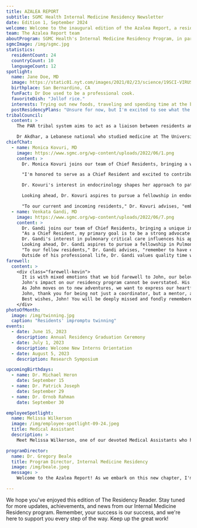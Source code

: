 ```yaml
---
title: AZALEA REPORT
subtitle: SGMC Health Internal Medicine Residency Newsletter
date: Edition 1, September 2024
welcome: Welcome to the inaugural edition of the Azalea Report, a resident-led e-newsletter for our Internal Medicine Residency program at South Georgia Medical Center in Valdosta, Georgia. We chose the name "Azalea Report" to honor Valdosta's nickname as the "Azalea City," reflecting our aim to flourish and showcase the best of our program, much like the vibrant azaleas that bloom across our city each spring. In this first edition, we're excited to introduce our editorial team, spotlight outstanding residents, share program achievements, and hear from our newly appointed Chief Residents about their plans for the coming year. We'll also feature a section on community engagement, highlighting how our residents contribute to Valdosta and surrounding areas. Whether you're a current resident, faculty member, prospective applicant, or simply interested in our program, we invite you to explore the Azalea Report and join us on this exciting journey of growth and excellence in medical education.
team: The Azalea Report team
aboutProgram: SGMC Health's Internal Medicine Residency Program, in partnership with Mercer University School of Medicine, aims to create a broader pipeline of doctors in Georgia, especially in rural communities. Our program combines academic excellence with hands-on experience, leveraging SGMC Health's highly capable health delivery system. Under the leadership of Dr. Gregory Beale, Program Director, and Dr. Leslie Lamptey, Associate Program Director, we are committed to educating physicians to meet the primary care and healthcare needs of rural and medically underserved areas of Georgia.
sgmcImage: /img/sgmc.jpg
statistics:
  residentCount: 24
  countryCount: 10
  languageCount: 12
spotlight:
  name: Jane Doe, MD
  image: https://static01.nyt.com/images/2021/02/23/science/19SCI-VIRUS-UNMATCHED1/merlin_183762117_379fef2b-2fb8-4ce0-91d0-a7eb6cc3a5e4-articleLarge.jpg?quality=75&auto=webp&disable=upscale
  birthplace: San Bernardino, CA
  funFact: Dr Doe used to be a professional cook.
  favoriteDish: "Jollof rice."
  interests: Trying out new foods, traveling and spending time at the beach.
  postResidencyPlans: "Unsure for now, but I'm excited to see what the future holds!"
tribalCouncil:
  content: >
    The PAR tribal system aims to act as a liaison between residents and GME focusing on resident wellness, building camaraderie and improving the resident experience. The PAR resident body recently voted for Dr Ghida Akdhar as the new Vice President, with Dr Danhely Cruz continuing on as our president. We thank Dr Sheri Walls for all her hardwork and dedication in advocating for the resident body and improving the resident experience. 

    Dr Akdhar, a Lebanese national who studied medicine at The Universite Saint Joseph in Lebanon, is excited for her new role and is committed to the continued improvement of resident well-being. "I was always drawn to extracurricular activities where I can voice my opinion, advocate for change and develop my leadership skills. I don't believe that we have to be in any titled position to have a leading role in change, but I did want to be held accountable for my work, and that's why I decided to run for a leadership position in the Tribal Council. I really believe we can shape residency into what it's supposed to be, an enjoyable training experience that does not come at the cost of our well-being."
chiefChat:
  - name: Monica Kovuri, MD
    image: https://www.sgmc.org/wp-content/uploads/2022/06/1.png
    content: >
      Dr. Monica Kovuri joins our team of Chief Residents, bringing a wealth of diverse experience and a passion for endocrinology. A graduate of Sri Devaraj Urs Medical College, Dr. Kovuri has demonstrated exceptional clinical skills and leadership throughout her residency.

      "I'm honored to serve as a Chief Resident and excited to contribute to our program's growth," says Dr. Kovuri. "My goal is to foster an environment of continuous learning and support for our residents, particularly in research and specialized areas like endocrinology."

      Dr. Kovuri's interest in endocrinology shapes her approach to patient care and resident education. She plans to organize focused workshops and case discussions in this field, benefiting residents interested in metabolic disorders and hormone-related conditions.

      Looking ahead, Dr. Kovuri aspires to pursue a fellowship in endocrinology, where she hopes to further specialize and contribute to advancements in the field. Her dedication to this subspecialty will undoubtedly enrich our program's curriculum and inspire residents with similar interests.

      "To our current and incoming residents," Dr. Kovuri advises, "embrace every learning opportunity, stay curious, and don't hesitate to explore your specific areas of interest within internal medicine. The depth and breadth of our field offer endless possibilities for growth and specialization."
  - name: Venkata Gandi, MD
    image: https://www.sgmc.org/wp-content/uploads/2022/06/7.png
    content: >
      Dr. Gandi joins our team of Chief Residents, bringing a unique international perspective and a keen interest in pulmonary critical care. A graduate of St. Matthew's University School of Medicine in Grand Cayman, Dr. Gandi has consistently demonstrated exceptional clinical acumen and leadership throughout his residency.
      "As a Chief Resident, my primary goal is to be a strong advocate for our residents at both the GME and attending physician levels," says Dr. Gandi. "I understand the challenges of residency and believe that robust support from leadership can significantly enhance the learning experience."
      Dr. Gandi's interest in pulmonary critical care influences his approach to patient management and resident education. He plans to organize specialized workshops and case discussions in this field, benefiting residents interested in pulmonary disorders and critical care medicine.
      Looking ahead, Dr. Gandi aspires to pursue a fellowship in Pulmonary Critical Care, where he hopes to further specialize and contribute to advancements in the field. His dedication to this subspecialty will undoubtedly enrich our program's curriculum and inspire residents with similar interests.
      "To our fellow residents," Dr. Gandi advises, "remember to have each other's backs. Our diverse backgrounds are our strength – let's learn from one another and grow together. When things get challenging, there's nothing more valuable than the support of your colleagues."
      Outside of his professional life, Dr. Gandi values quality time with his wife and enjoys traveling, maintaining a balance that enhances both his personal growth and medical career.
farewell:
  content: >
    <div class="farewell-kevin">
      It is with mixed emotions that we bid farewell to John, our beloved residency coordinator. For years, John has been the heart and soul of our program, guiding residents through the complexities of their medical journey with unwavering dedication and a warm smile.
      John's impact on our residency program cannot be overstated. His organizational skills kept our program running smoothly, while his compassionate nature provided comfort and support during challenging times. From managing rotations to organizing social events, John's attention to detail and genuine care for each resident's well-being have been instrumental in creating a positive and nurturing learning environment.
      As John moves on to new adventures, we want to express our heartfelt gratitude for his years of service. His legacy of kindness, efficiency, and commitment will continue to inspire us. While we will miss his daily presence, the lessons he taught us about professionalism, empathy, and the importance of community in medical education will remain with us throughout our careers.
      John, thank you for being not just a coordinator, but a mentor, a friend, and a pillar of support. Your impact on our lives and careers is immeasurable. We wish you the very best in your future endeavors and hope you'll always remember the positive influence you've had on countless residents at SGMC.
      Best wishes, John! You will be deeply missed and fondly remembered.
    </div>
photoOfMonth:
  image: /img/twinning.jpg
  caption: "Residents' impromptu twinning"
events:
  - date: June 15, 2023
    description: Annual Residency Graduation Ceremony
  - date: July 1, 2023
    description: Welcome New Interns Orientation
  - date: August 5, 2023
    description: Research Symposium

upcomingBirthdays:
  - name: Dr. Michael Heron
    date: September 15
  - name: Dr. Patrick Joseph
    date: September 29
  - name: Dr. Ornob Rahman
    date: September 30

employeeSpotlight:
  name: Melissa Wilkerson
  image: /img/employee-spotlight-09-24.jpeg
  title: Medical Assistant
  description: >
    Meet Melissa Wilkerson, one of our devoted Medical Assistants who has been with our clinic since its opening in August 2022. Melissa is passionate about her work and equally dedicated to her family life. When not providing excellent care to our patients, she can often be found cheering on her daughter at softball games. Melissa also enjoys quality time with family and friends. Her long-standing commitment and experience make her an invaluable member of our team.

programDirector:
  name: Dr. Gregory Beale
  title: Program Director, Internal Medicine Residency
  image: /img/beale.jpeg
  message: >
    Welcome to the Azalea Report! As we embark on this new chapter, I'm filled with pride and excitement for what lies ahead. Our residency program is more than just medical training; it's a journey of growth, discovery, and transformation. Remember, each challenge you face is an opportunity to learn and excel. Embrace the diversity of our program, support one another, and never lose sight of the compassionate care that defines our profession. Together, we will shape the future of healthcare and make a lasting impact on our community. Your dedication inspires us all, and I look forward to witnessing your continued success and growth.

---
```


We hope you've enjoyed this edition of The Residency Reader. Stay tuned for more updates, achievements, and news from our Internal Medicine Residency program. Remember, your success is our success, and we're here to support you every step of the way. Keep up the great work!
